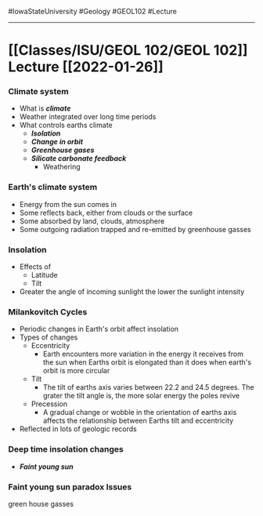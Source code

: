 #IowaStateUniversity
#Geology 
#GEOL102
#Lecture


---

# [[Classes/ISU/GEOL 102/GEOL 102]] Lecture [[2022-01-26]]

### Climate system
- What is ***climate*** 
- Weather integrated over long time periods 
- What controls earths climate 
	- ***Isolation***
	- ***Change in orbit***
	- ***Greenhouse gases***
	- ***Silicate carbonate feedback***
		- Weathering
### Earth's climate system

- Energy from the sun comes in 
- Some reflects back, either from clouds or the surface 
- Some absorbed by land, clouds, atmosphere
- Some outgoing radiation trapped and re-emitted by greenhouse gasses 

### Insolation

- Effects of 
	- Latitude 
	- Tilt 
- Greater the angle of incoming sunlight the lower the sunlight intensity 


### Milankovitch Cycles 

- Periodic changes in Earth's orbit affect insolation
- Types of changes 
	- Eccentricity
		- Earth encounters more variation in the energy it receives from the sun when Earths orbit is elongated than it does when earth's orbit is more circular 
	- Tilt 
		- The tilt of earths axis varies between 22.2 and 24.5 degrees. The grater the tilt angle is, the more solar energy the poles revive 
	- Precession
		- A gradual change or wobble in the orientation of earths axis affects the relationship between Earths tilt and eccentricity 
- Reflected in lots of geologic records 

### Deep time insolation changes 
- ***Faint young sun***


### Faint young sun paradox Issues 
green house gasses 

